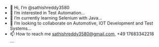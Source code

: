 - 👋 Hi, I’m @sathishreddy3580
- 👀 I’m interested in Test Automation...
- 🌱 I’m currently learning Selenium with Java...
- 💞️ I’m looking to collaborate on Automotive, IOT Development and Test Systems...
- 📫 How to reach me sathishreddy3580@gmail.com, +49 17683342218 ...

<!---
sathishreddy3580/sathishreddy3580 is a ✨ special ✨ repository because its `README.md` (this file) appears on your GitHub profile.
You can click the Preview link to take a look at your changes.
--->
